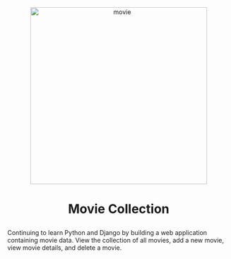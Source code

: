 <div id="header" align="center">
  <img src="https://e1.pxfuel.com/desktop-wallpaper/821/506/desktop-wallpaper-movies-generic-film-home-theater-backdrops-backgrounds-generic.jpg" alt="movie" width="400" height="auto">
</div>

# <p align="center">Movie Collection</p>
Continuing to learn Python and Django by building a web application containing movie data. View the collection of all movies, add a new movie, view movie details, and delete a movie.